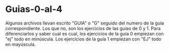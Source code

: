 # Guias-0-al-4

Algunos archivos llevan escrito "GUIA" o "G" seguido del numero de la guía correspondiente. Los que no, son los ejercicios de las guías de 0 y 1.
Para diferenciarlos y saber cual es cual, los ejercicios de la guía 0 empiezan con "ej" todo en minúscula.
Los ejercicios de la guía 1 empiezan con "EJ" todo en mayúscula.
